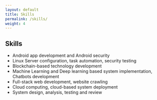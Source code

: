 ```yaml
---
layout: default
title: Skills 
permalink: /skills/
weight: 4
---
```


## **Skills**
- Android app development and Android security
- Linux Server configuration, task automation, security testing
- Blockchain-based technology development 
- Machine Learning and Deep learning based system implementation, Chatbots development
- Full-stack web development, website crawling
- Cloud computing, cloud-based system deployment
- System design, analysis, testing and review
